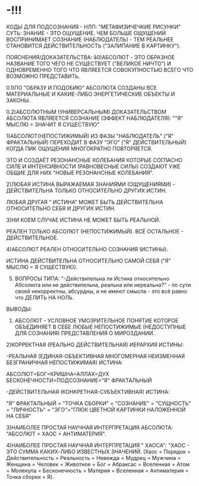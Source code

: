 # -!!!
КОДЫ ДЛЯ ПОДСОЗНАНИЯ - НЛП: "МЕТАФИЗИЧЕЧКИЕ РИСУНКИ" СУТЬ: ЗНАНИЕ - ЭТО ОЩУЩЕНИЕ.
ЧЕМ БОЛЬШЕ ОЩУЩЕНИЙ ВОСПРИНИМАЕТ СОЗНАНИЕ (НАБЛЮДАТЕЛЬ) - ТЕМ РЕАЛЬНЕЕ СТАНОВИТСЯ ДЕЙСТВИТЕЛЬНОСТЬ ("ЗАЛИПАНИЕ В КАРТИНКУ").

ПОЯСНЕНИЯ/ДОКАЗАТЕЛЬСТВА:
å0)АБСОЛЮТ - ЭТО ОБРАЗНОЕ НАЗВАНИЕ ТОГО ЧЕГО НЕ СУЩЕСТВУЕТ ("ВЕЛИКОЕ НИЧТО") И ОДНОВРЕМЕННО ТОГО ЧТО ЯВЛЯЕЕТСЯ СОВОКУПНОСТЬЮ ВСЕГО ЧТО ВОЗМОЖНО ПРЕДСТАВИТЬ.

0.1)ПО "ОБРАЗУ И ПОДОБИЮ" АБСОЛЮТА СОЗДАНЫ ВСЕ МАТЕРИАЛЬНЫЕ И КАКИЕ-ЛИБО ЭНЕРГЕТИЧЕСКИЕ ОБЪЕКТЫ И ЗАКОНЫ.

0.2)АБСОЛЮТНЫМ (УНИВЕРСАЛЬНЫМ) ДОКАЗАТЕЛЬСТВОМ АБСОЛЮТА ЯВЛЯЕЕТСЯ СОЗНАНИЕ (ЭФФЕКТ НАБЛЮДАТЕЛЯ):
""Я" МЫСЛЮ = ЗНАЧИТ Я СУЩЕСТВУЮ"

1)АБСОЛЮТ(НЕПОСТИЖИМЫЙ) ИЗ ФАЗЫ "НАБЛЮДАТЕЛЬ" ("Я" ФРАКТАЛЬНЫЙ) ПЕРЕХОДИТ В ФАЗУ "ЭГО" ("Я" ДЕЙСТВИТЕЛЬНЫЙ) КОГДА ПИК ОЩУЩЕНИЯ МНОГОКРАТНО ПОВТОРЯЕТСЯ.

ЭТО И СОЗДАЁТ РЕЗОНАНСНЫЕ КОЛЕБАНИЯ КОТОРЫЕ СОГЛАСНО СИЛЕ И ИНТЕНСИВНОСТИ (РАВНОВЕСНЫЕ СИЛЫ) СОЗДАЮТ УЖЕ ОБЩИЕ ДЛЯ НИХ "НОВЫЕ РЕЗОНАНСНЫЕ КОЛЕБАНИЯ".

2)ЛЮБАЯ ИСТИНА ВЫРАЖАЕМАЯ ЗНАНИЯМИ (ОЩУЩЕНИЯМИ) - ДЕЙСТВИТЕЛЬНА ТОЛЬКО ОТНОСИТЕЛЬНО ДРУГИХ ИСТИН.

ЛЮБАЯ ДРУГАЯ " ИСТИНА" МОЖЕТ БЫТЬ ДЕЙСТВИТЕЛЬНА ОТНОСИТЕЛЬНО СЕБЯ И ДРУГИХ ИСТИН.

3)НИ КОЕМ СЛУЧАЕ ИСТИНА НЕ МОЖЕТ БЫТЬ РЕАЛЬНОЙ.

РЕАЛЕН ТОЛЬКО АБСОЛЮТ (НЕПОСТИЖИМЫЙ). ВСЁ ОСТАЛЬНОЕ - ДЕЙСТВИТЕЛЬНОЕ.

4)АБСОЛЮТ РЕАЛЕН ОТНОСИТЕЛЬНО СОЗНАНИЯ (ИСТИНЫ).

ИСТИНА ДЕЙСТВИТЕЛЬНА ОТНОСИТЕЛЬНО САМОЙ СЕБЯ ("Я" МЫСЛЮ = Я СУЩЕСТВУЮ).

5) ВОПРОСЫ ТИПА: "-Действительна ли Истина относительно Абсолюта или не действительна, реальна или нереальна?" - по сути своей некорректны, абсурдны, и не имеют смысла - это всё равно что ДЕЛИТЬ НА НОЛЬ.


ВЫВОДЫ:
1) АБСОЛЮТ - УСЛОВНОЕ УМОЗРИТЕЛЬНОЕ ПОНЯТИЕ КОТОРОЕ ОБЪЕДИНЯЕТ В СЕБЕ ЛЮБЫЕ НЕПОСТИЖИМЫЕ (НЕДОСТУПНЫЕ ДЛЯ СОЗНАНИЯ) ПРЕДСТАВЛЕНИЯ О МИРОЗДАНИИ.

2)КОРРЕКТНАЯ (РЕАЛЬНО ДЕЙСТВИТЕЛЬНАЯ) ИЕРАРХИЯ ИСТИНЫ:

-PEАЛЬНАЯ (ЕДИНАЯ-ОБЪЕКТИВНАЯ МНОГОМЕРНАЯ НЕИЗМЕННАЯ БЕЗГРАНИЧНАЯ НЕПОСТИЖИМАЯ) ИСТИНА:

АБСОЛЮТ=БОГ=КРИШНА=АЛЛАХ=ДУХ БЕСКОНЕЧНОСТИ=ПОДСОЗНАНИЕ="Я" ФРАКТАЛЬНЫЙ

-ДЕЙСТВИТЕЛЬНАЯ (КОНКРЕТНАЯ-СУБЪЕКТИВНАЯ) ИСТИНА:

"Я" ФРАКТАЛЬНЫЙ = "ТОЧКА СБОРКИ" = "СОЗНАНИЕ" = "СУЩНОСТЬ" = "ЛИЧНОСТЬ" = "ЭГО"="ГЛЮК ЦВЕТНОЙ КАРТИНКИ НАЛОЖЕННОЙ НА СЕБЯ"

3)НАИБОЛЕЕ ПРОСТАЯ НАУЧНАЯ ИНТЕРПРЕТАЦИЯ АБСОЛЮТА:
"АБСОЛЮТ = ХАОС = АНТИМАТЕРИЯ".

4)НАИБОЛЕЕ ПРОСТАЯ НАУЧНАЯ ИНТЕРПРЕТАЦИЯ " ХАОСА":
"ХАОС - ЭТО СУММА КАКИХ-ЛИБО ИЗВЕСТНЫХ ЗНАЧЕНИЙ.
(Хаос = Порядок = Действительность = Реальность = Невежда = Мудрец = Мужчина = Женщина = Человек = Животное = Бог = Абраксас = Вселенная = Атом = Молекула = Бесконечность = Материя = Вселенная = Антиматерия = Точка сборки = Я).
